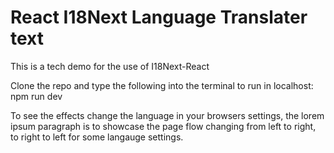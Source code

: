 # React I18Next Language Translater text

This is a tech demo for the use of I18Next-React

Clone the repo and type the following into the terminal to run in localhost: npm run dev

To see the effects change the language in your browsers settings, the lorem ipsum paragraph is to showcase the page flow changing from left to right, to right to left for some langauge settings.
